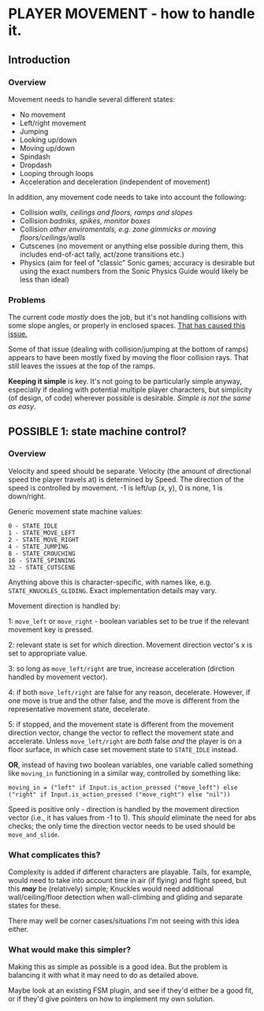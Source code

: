 # PLAYER MOVEMENT - how to handle it.

## Introduction

### Overview

Movement needs to handle several different states:
- No movement
- Left/right movement
- Jumping
- Looking up/down
- Moving up/down
- Spindash
- Dropdash
- Looping through loops
- Acceleration and deceleration (independent of movement)

In addition, any movement code needs to take into account the following:
- Collision *walls, ceilings and floors, ramps and slopes*
- Collision *badniks, spikes, monitor boxes*
- Collision *other enviromentals, e.g. zone gimmicks or moving floors/ceilings/walls*
- Cutscenes (no movement or anything else possible during them, this includes end-of-act tally, act/zone transitions etc.)
- Physics (aim for feel of "classic" Sonic games; accuracy is desirable but using the exact numbers from the Sonic Physics Guide would likely be less than ideal)

### Problems

The current code *mostly* does the job, but it's not handling collisions with some slope angles, or properly in enclosed spaces. [That has caused this issue.](https://github.com/BlitzerSIO/grass-cheetah/issues/2)

Some of that issue (dealing with collision/jumping at the bottom of ramps) appears to have been mostly fixed by moving the floor collision rays. That still leaves the issues at the top of the ramps.

**Keeping it simple** is key. It's not going to be particularly simple anyway, especially if dealing with potential multiple player characters, but simplicity (of design, of code) wherever possible is desirable. *Simple is not the same as easy*.

## POSSIBLE 1: state machine control?

### Overview

Velocity and speed should be separate. Velocity (the amount of directional speed the player travels at) is determined by Speed. The direction of the speed is controlled by movement. -1 is left/up (x, y), 0 is none, 1 is down/right.

Generic movement state machine values:

```
0 - STATE_IDLE
1 - STATE_MOVE_LEFT
2 - STATE_MOVE_RIGHT
4 - STATE_JUMPING
8 - STATE_CROUCHING
16 - STATE_SPINNING
32 - STATE_CUTSCENE
```

Anything above this is character-specific, with names like, e.g. `STATE_KNUCKLES_GLIDING`. Exact implementation details may vary.

Movement direction is handled by:

1: `move_left` or `move_right` - boolean variables set to be true if the relevant movement key is pressed.

2: relevant state is set for which direction. Movement direction vector's x is set to appropriate value.

3: so long as `move_left/right` are true, increase acceleration (dirction handled by movement vector).

4: if both `move_left/right` are false for any reason, decelerate. However, if one move is true and the other false, and the move is different from the representative movement state, decelerate.

5: if stopped, and the movement state is different from the movement direction vector, change the vector to reflect the movement state and accelerate. Unless `move_left/right` are *both* false *and* the player is on a floor surface, in which case set movement state to `STATE_IDLE` instead.

**OR**, instead of having two boolean variables, one variable called something like `moving_in` functioning in a similar way, controlled by something like:

`moving_in = ("left" if Input.is_action_pressed ("move_left") else ("right" if Input.is_action_pressed ("move_right") else "nil"))`

Speed is positive only - direction is handled by the movement direction vector (i.e., it has values from -1 to 1). This *should* eliminate the need for abs checks; the only time the direction vector needs to be used should be `move_and_slide`.

### What complicates this?

Complexity is added if different characters are playable. Tails, for example, would need to take into account time in air (if flying) and flight speed, but this *__may__* be (relatively) simple; Knuckles would need additional wall/ceiling/floor detection when wall-climbing and gliding and separate states for these.

There may well be corner cases/situations I'm not seeing with this idea either.

### What would make this simpler?

Making this as simple as possible is a good idea. But the problem is balancing it with what it may need to do as detailed above.

Maybe look at an existing FSM plugin, and see if they'd either be a good fit, or if they'd give pointers on how to implement my own solution.
